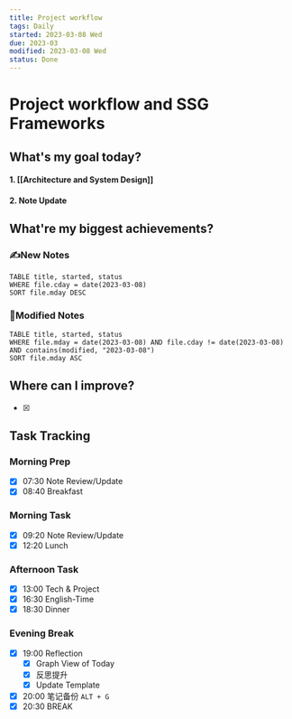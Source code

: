 ```yaml
---
title: Project workflow
tags: Daily
started: 2023-03-08 Wed
due: 2023-03
modified: 2023-03-08 Wed
status: Done
---
```

# Project workflow and SSG Frameworks
## What's my goal today?
#### 1. [[Architecture and System Design]]
#### 2. Note Update

## What're my biggest achievements?
### ✍️New Notes

```dataview
TABLE title, started, status
WHERE file.cday = date(2023-03-08)
SORT file.mday DESC
```

### 📝Modified Notes

```dataview
TABLE title, started, status
WHERE file.mday = date(2023-03-08) AND file.cday != date(2023-03-08) AND contains(modified, "2023-03-08")
SORT file.mday ASC
```

## Where can I improve?
- [x] 
## Task Tracking
### Morning Prep
- [x] 07:30 Note Review/Update
- [x] 08:40 Breakfast
### Morning Task
- [x] 09:20 Note Review/Update
- [x] 12:20 Lunch
### Afternoon Task
- [x] 13:00 Tech & Project
- [x] 16:30 English-Time
- [x] 18:30 Dinner
### Evening Break
- [x] 19:00 Reflection
	- [x] Graph View of Today
	- [x] 反思提升
	- [x] Update Template 
- [x] 20:00 笔记备份 `ALT + G`
- [x] 20:30 BREAK